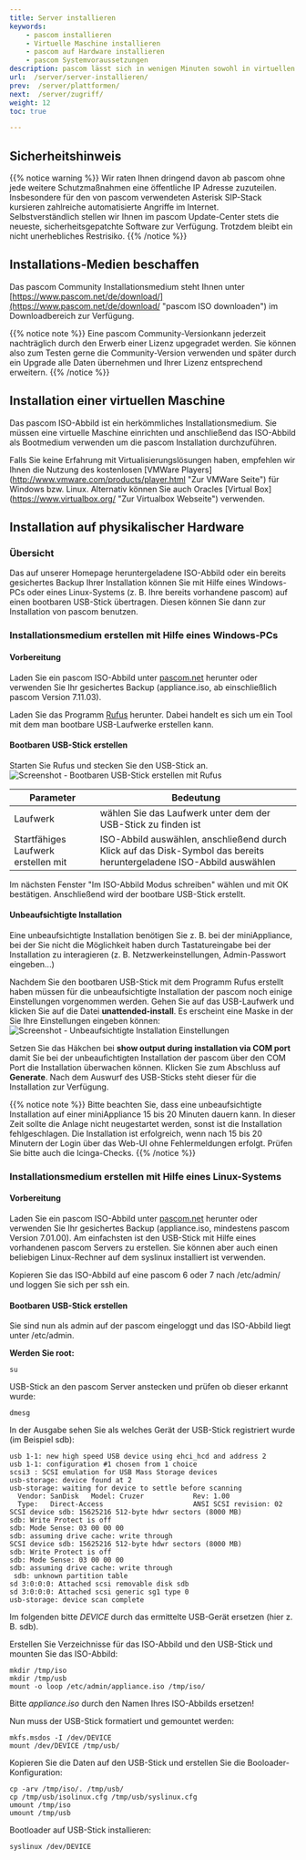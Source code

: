 ```yaml
---
title: Server installieren
keywords:
    - pascom installieren
    - Virtuelle Maschine installieren
    - pascom auf Hardware installieren
    - pascom Systemvoraussetzungen
description: pascom lässt sich in wenigen Minuten sowohl in virtuellen Umgebungen als auch auf Servern installieren.
url:  /server/server-installieren/
prev:  /server/plattformen/
next:  /server/zugriff/
weight: 12
toc: true

---
```


## Sicherheitshinweis
{{% notice warning %}}
Wir raten Ihnen dringend davon ab pascom ohne jede weitere Schutzmaßnahmen eine öffentliche IP Adresse zuzuteilen.  
Insbesondere für den von pascom verwendeten Asterisk SIP-Stack kursieren zahlreiche automatisierte Angriffe im Internet.  
Selbstverständlich stellen wir Ihnen im pascom Update-Center stets die neueste, sicherheitsgepatchte Software zur Verfügung. Trotzdem bleibt ein nicht unerhebliches Restrisiko.
{{% /notice %}}


## Installations-Medien beschaffen

Das pascom Community Installationsmedium steht Ihnen unter [https://www.pascom.net/de/download/](https://www.pascom.net/de/download/ "pascom ISO downloaden") im Downloadbereich zur Verfügung.

{{% notice note %}}
Eine pascom Community-Versionkann jederzeit nachträglich durch den Erwerb einer Lizenz upgegradet werden. Sie können also zum Testen gerne die Community-Version verwenden und später durch ein Upgrade alle Daten übernehmen und Ihrer Lizenz entsprechend erweitern.
{{% /notice %}}

## Installation einer virtuellen Maschine
Das pascom ISO-Abbild ist ein herkömmliches Installationsmedium. Sie müssen eine virtuelle Maschine einrichten und anschließend das ISO-Abbild als Bootmedium verwenden um die pascom Installation durchzuführen.

Falls Sie keine Erfahrung mit Virtualisierungslösungen haben, empfehlen wir Ihnen die Nutzung des kostenlosen [VMWare Players] (http://www.vmware.com/products/player.html "Zur VMWare Seite") für Windows bzw. Linux. Alternativ können Sie auch Oracles [Virtual Box] (https://www.virtualbox.org/ "Zur Virtualbox Webseite") verwenden.

## Installation auf physikalischer Hardware

### Übersicht

Das auf unserer Homepage heruntergeladene ISO-Abbild oder ein bereits gesichertes Backup Ihrer Installation können Sie mit Hilfe eines Windows-PCs oder eines Linux-Systems (z. B. Ihre bereits vorhandene pascom) auf einen bootbaren USB-Stick übertragen.
Diesen können Sie dann zur Installation von pascom benutzen.

### Installationsmedium erstellen mit Hilfe eines Windows-PCs

#### Vorbereitung

Laden Sie ein pascom ISO-Abbild unter [pascom.net](https://www.pascom.net/de/download/ "pascom ISO downloaden") herunter oder verwenden Sie Ihr gesichertes Backup (appliance.iso, ab einschließlich pascom Version 7.11.03).

Laden Sie das Programm [Rufus](https://rufus.akeo.ie/ "Erstelle bootbare USB-Laufwerke auf einfache Art und Weise") herunter. Dabei handelt es sich um ein Tool mit dem man bootbare USB-Laufwerke erstellen kann.

#### Bootbaren USB-Stick erstellen

Starten Sie Rufus und stecken Sie den USB-Stick an.
![Screenshot - Bootbaren USB-Stick erstellen mit Rufus](/rufus_start_de.png?width=40%)

|Parameter|Bedeutung|
|---|---|
|Laufwerk|wählen Sie das Laufwerk unter dem der USB-Stick zu finden ist|
|Startfähiges Laufwerk erstellen mit	|ISO-Abbild auswählen, anschließend durch Klick auf das Disk-Symbol das bereits heruntergeladene ISO-Abbild auswählen |

Im nächsten Fenster "Im ISO-Abbild Modus schreiben" wählen und mit OK bestätigen. Anschließend wird der bootbare USB-Stick erstellt.

#### Unbeaufsichtigte Installation

Eine unbeaufsichtigte Installation benötigen Sie z. B. bei der miniAppliance, bei der Sie nicht die Möglichkeit haben durch Tastatureingabe bei der Installation zu interagieren (z. B. Netzwerkeinstellungen, Admin-Passwort eingeben...)

Nachdem Sie den bootbaren USB-Stick mit dem Programm Rufus erstellt haben müssen für die unbeaufsichtigte Installation der pascom noch einige Einstellungen vorgenommen werden.
Gehen Sie auf das USB-Laufwerk und klicken Sie auf die Datei **unattended-install**. Es erscheint eine Maske in der Sie Ihre Einstellungen eingeben können:
![Screenshot - Unbeaufsichtigte Installation Einstellungen](/rufus_unattended_settings_de.png?width=40%)

Setzen Sie das Häkchen bei **show output during installation via COM port** damit Sie bei der unbeaufichtigten Installation der pascom über den COM Port die Installation überwachen können.
Klicken Sie zum Abschluss auf **Generate**. Nach dem Auswurf des USB-Sticks steht dieser für die Installation zur Verfügung.

{{% notice note %}}
Bitte beachten Sie, dass eine unbeaufsichtigte Installation auf einer miniAppliance 15 bis 20 Minuten dauern kann. In dieser Zeit sollte die Anlage nicht neugestartet werden, sonst ist die Installation fehlgeschlagen. Die Installation ist erfolgreich, wenn nach 15 bis 20 Minutern der Login über das Web-UI ohne Fehlermeldungen erfolgt. Prüfen Sie bitte auch die Icinga-Checks.
{{% /notice %}}


### Installationsmedium erstellen mit Hilfe eines Linux-Systems

#### Vorbereitung

Laden Sie ein pascom ISO-Abbild unter [pascom.net](https://www.pascom.net/de/download/ "pascom ISO downloaden") herunter oder verwenden Sie Ihr gesichertes Backup (appliance.iso, mindestens pascom Version 7.01.00).
Am einfachsten ist den USB-Stick mit Hilfe eines vorhandenen pascom Servers zu erstellen. Sie können aber auch einen beliebigen Linux-Rechner auf dem syslinux installiert ist verwenden.

Kopieren Sie das ISO-Abbild auf eine pascom 6 oder 7 nach /etc/admin/ und loggen Sie sich per ssh ein.

#### Bootbaren USB-Stick erstellen

Sie sind nun als admin auf der pascom eingeloggt und das ISO-Abbild liegt unter /etc/admin.

**Werden Sie root:**

    su

USB-Stick an den pascom Server anstecken und prüfen ob dieser erkannt wurde:

    dmesg

In der Ausgabe sehen Sie als welches Gerät der USB-Stick registriert wurde (im Beispiel sdb):

    usb 1-1: new high speed USB device using ehci_hcd and address 2
    usb 1-1: configuration #1 chosen from 1 choice
    scsi3 : SCSI emulation for USB Mass Storage devices
    usb-storage: device found at 2
    usb-storage: waiting for device to settle before scanning
      Vendor: SanDisk   Model: Cruzer            Rev: 1.00
      Type:   Direct-Access                      ANSI SCSI revision: 02
    SCSI device sdb: 15625216 512-byte hdwr sectors (8000 MB)
    sdb: Write Protect is off
    sdb: Mode Sense: 03 00 00 00
    sdb: assuming drive cache: write through
    SCSI device sdb: 15625216 512-byte hdwr sectors (8000 MB)
    sdb: Write Protect is off
    sdb: Mode Sense: 03 00 00 00
    sdb: assuming drive cache: write through
     sdb: unknown partition table
    sd 3:0:0:0: Attached scsi removable disk sdb
    sd 3:0:0:0: Attached scsi generic sg1 type 0
    usb-storage: device scan complete

Im folgenden bitte *DEVICE* durch das ermittelte USB-Gerät ersetzen (hier z. B. sdb).

Erstellen Sie Verzeichnisse für das ISO-Abbild und den USB-Stick und mounten Sie das ISO-Abbild:

    mkdir /tmp/iso
    mkdir /tmp/usb
    mount -o loop /etc/admin/appliance.iso /tmp/iso/


Bitte *appliance.iso* durch den Namen Ihres ISO-Abbilds ersetzen!


Nun muss der USB-Stick formatiert und gemountet werden:

    mkfs.msdos -I /dev/DEVICE
    mount /dev/DEVICE /tmp/usb/

Kopieren Sie die Daten auf den USB-Stick und erstellen Sie die Booloader-Konfiguration:

    cp -arv /tmp/iso/. /tmp/usb/
    cp /tmp/usb/isolinux.cfg /tmp/usb/syslinux.cfg
    umount /tmp/iso
    umount /tmp/usb

Bootloader auf USB-Stick installieren:

    syslinux /dev/DEVICE

<!-- ## Installationsvorgang -->
